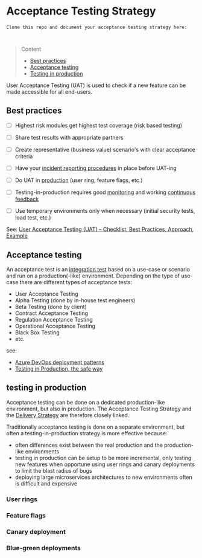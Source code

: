 # Acceptance Testing Strategy

```
Clone this repo and document your acceptance testing strategy here:



```
> Content
> - [Best practices](#best-practices)
> - [Acceptance testing](#acceptance-testing)
> - [Testing in production](#testing-in-production)

User Acceptance Testing (UAT) is used to check if a new feature can be made accessible for all end-users. 

## Best practices

- [ ] Highest risk modules get highest test coverage (risk based testing)


- [ ] Share test results with appropriate partners


- [ ] Create representative (business value) scenario's with clear acceptance criteria


- [ ] Have your [incident reporting procedures](incident-management-procedure.md) in place before UAT-ing


- [ ] Do UAT in [production](delivery-strategy.md#no-ta) (user ring, feature flags, etc.)


- [ ] Testing-in-production requires good [monitoring](monitoring-strategy.md) and working [continuous feedback](optimization-method.md)


- [ ] Use temporary environments only when necessary (initial security tests, load test, etc.)


See: [User Acceptance Testing (UAT) – Checklist, Best Practices, Approach, Example](http://tryqa.com/user-acceptance-testing-uat-checklist-best-practices-approach-example-templates/)

## Acceptance testing 

An acceptance test is an [integration test](developer-testing-strategy.md#isolation-vs-integration-tests) based on a use-case or scenario and run on a production(-like) environment.
Depending on the type of use-case there are different types of acceptance tests:
- User Acceptance Testing
- Alpha Testing (done by in-house test engineers)
- Beta Testing (done by client)
- Contract Acceptance Testing
- Regulation Acceptance Testing
- Operational Acceptance Testing
- Black Box Testing
- etc.

see:
- [Azure DevOps deployment patterns](https://cache404.net/understanding-azure-devops-deployment-patterns/)
- [Testing in Production, the safe way](https://copyconstruct.medium.com/testing-in-production-the-safe-way-18ca102d0ef1)


## testing in production

Acceptance testing can be done on a dedicated production-like environment, but also in production.
The Acceptance Testing Strategy and the [Delivery Strategy](delivery-strategy.md) are therefore closely linked.

Traditionally acceptance testing is done on a separate environment, but often a testing-in-production strategy is more effective because:
- often differences exist between the real production and the production-like environments
- testing in production can be setup to be more incremental, only testing new features when opportune using user rings and canary deployments to limit the blast radius of bugs
- deploying large microservices architectures to new environments often is difficult and expensive


### User rings


### Feature flags


### Canary deployment


### Blue-green deployments